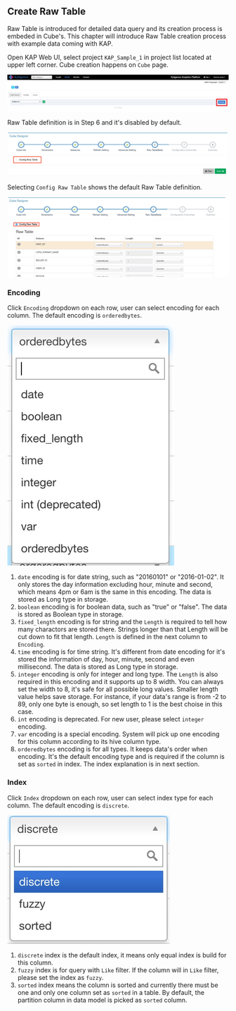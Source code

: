 ## Create Raw Table

Raw Table is introduced for detailed data query and its creation process is embeded in Cube's. This chapter will introduce Raw Table creation process with example data coming with KAP.

Open KAP Web UI, select project `KAP_Sample_1` in project list located at upper left corner. Cube creation happens on `Cube` page.

![](images/createcube_1.png)

Raw Table definition is in Step 6 and it's disabled by default. 

![](images/createrawtable_1.jpg)

Selecting `Config Raw Table` shows the default Raw Table definition.

![](images/createrawtable_2.jpg)

### Encoding

Click `Encoding` dropdown on each row, user can select encoding for each column. The default encoding is `orderedbytes`.

![](images/createrawtable_3.jpg)



1. `date` encoding is for date string, such as "20160101" or "2016-01-02". It only stores the day information excluding hour, minute and second, which means 4pm or 6am is the same in this encoding. The data is stored as Long type in storage.
2. `boolean` encoding is for boolean data, such as "true" or "false". The data is stored as Boolean type in storage.
3. `fixed_length` encoding is for string and the `Length` is required to tell how many charactors are stored there. Strings longer than that Length will be cut down to fit that length. `Length` is defined in the next column to `Encoding`.
4. `time` encoding is for time string. It's different from date encoding for it's stored the information of day, hour, minute, second and even millisecond. The data is stored as Long type in storage.
5. `integer` encoding is only for integer and long type. The `Length` is also required in this encoding and it supports up to 8 width. You can always set the width to 8, it's safe for all possible long values. Smaller length value helps save storage. For instance,  if your data's range is from -2 to 89, only one byte is enough, so set length to 1 is the best choise in this case.
6. `int` encoding is deprecated. For new user, please select `integer` encoding.  
7. `var` encoding is a special encoding. System will pick up one encoding for this column according to its hive column type.
8. `orderedbytes` encoding is for all types. It keeps data's order when encoding. It's the default encoding type and is required if the column is set as `sorted` in index. The index explanation is in next section.

### Index

Click `Index` dropdown on each row, user can select index type for each column. The default encoding is `discrete`.

![](images/createrawtable_4.jpg)

1. `discrete` index is the default index, it means only equal index is build for this column.
2. `fuzzy` index is for query with `Like` filter. If the column will in `Like` filter, please set the index as `fuzzy`.
3. `sorted` index means the column is sorted and currently there must be one and only one column set as `sorted` in a table. By default, the partition column in data model is picked as `sorted` column.
